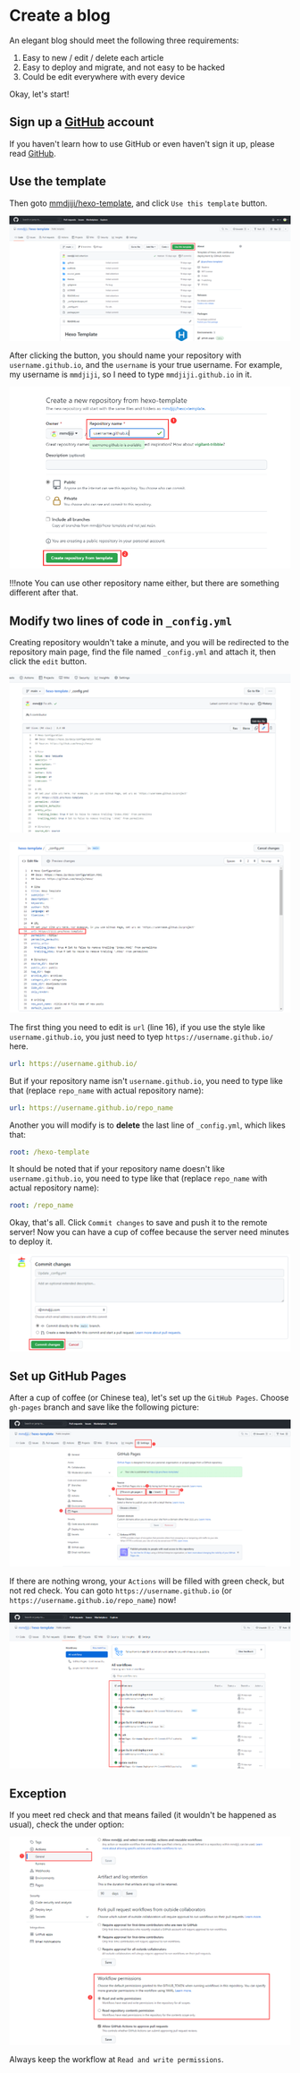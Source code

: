 # Create a blog

An elegant blog should meet the following three requirements:

1. Easy to new / edit / delete each article
2. Easy to deploy and migrate, and not easy to be hacked
3. Could be edit everywhere with every device

Okay, let's start!

## Sign up a [GitHub](https://github.com) account

If you haven't learn how to use GitHub or even haven't sign it up, please read [GitHub](../../tools-you-need-to-learn/github/).

## Use the template

Then goto [mmdjiji/hexo-template](https://github.com/mmdjiji/hexo-template), and click `Use this template` button.

![Click the button](assets/1.png)

After clicking the button, you should name your repository with `username.github.io`, and the `username` is your true username. For example, my username is `mmdjiji`, so I need to type `mmdjiji.github.io` in it.

![Steps](assets/2.png)

!!!note
    You can use other repository name either, but there are something different after that.

## Modify two lines of code in `_config.yml`

Creating repository wouldn't take a minute, and you will be redirected to the repository main page, find the file named `_config.yml` and attach it, then click the `edit` button.

![Edit](assets/3.png)

![Edit1](assets/4.png)

The first thing you need to edit is `url` (line 16), if you use the style like `username.github.io`, you just need to tyep `https://username.github.io/` here.

```yml
url: https://username.github.io/
```

But if your repository name isn't `username.github.io`, you need to type like that (replace `repo_name` with actual repository name):
```yml
url: https://username.github.io/repo_name
```

Another you will modify is to **delete** the last line of `_config.yml`, which likes that:
```yml
root: /hexo-template
```

It should be noted that if your repository name doesn't like `username.github.io`, you need to type like that (replace `repo_name` with actual repository name):
```yml
root: /repo_name
```

Okay, that's all. Click `Commit changes` to save and push it to the remote server! Now you can have a cup of coffee because the server need minutes to deploy it.

![Commit](assets/5.png)

## Set up GitHub Pages

After a cup of coffee (or Chinese tea), let's set up the `GitHub Pages`. Choose `gh-pages` branch and save like the following picture:

![Pages](assets/6.png)

If there are nothing wrong, your `Actions` will be filled with green check, but not red check. You can goto `https://username.github.io` (or `https://username.github.io/repo_name`) now!

![Correct](assets/7.png)

## Exception

If you meet red check and that means failed (it wouldn't be happened as usual), check the under option:

![Exception](assets/8.png)

Always keep the workflow at `Read and write permissions`.